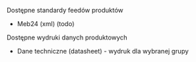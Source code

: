 Dostępne standardy feedów produktów

- Meb24 (xml) (todo)

Dostępne wydruki danych produktowych

- Dane techniczne (datasheet) - wydruk dla wybranej grupy

